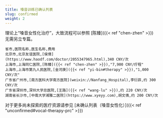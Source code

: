 ```yaml
---
title: 嗓音训练已确认列表
slug: confirmed
weight: 2
---
```


理论上“嗓音女性化治疗”，大致流程可以参照 [陈臻]({{< ref "chen-zhen" >}}) 无需另立专篇。

```csv
省市,医院名称,医生名称,费用
北京市,北京友谊医院,[侯倩](https://www.haodf.com/doctor/2055347965.html),340 CNY/次
上海市,上海同仁医院,[陈臻]({{< ref "chen-zhen" >}}),"7,900 CNY/疗程"
上海市,上海市第九人民医院,[金河庚]({{< ref "yi-bin#therapy" >}}),"1,000 CNY/次"
广东省广州市,[南方医科大学南方医院](weixin://Nanfang_Hospital),李衍菲,约 300 CNY/次
广东省深圳市,深圳大学总医院,[王路]({{< ref "wang-lu" >}}),约 220 CNY/次
湖南省长沙市,[中南大学湘雅二医院](https://www.xyeyy.com),胡文倩,约 200 CNY/次
```

对于更多尚未探索的医疗资源请参见 [未确认列表（嗓音女性化）]({{< ref "unconfirmed#vocal-therapy-prc" >}})
